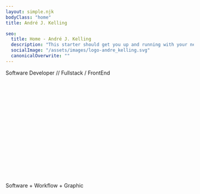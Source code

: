 ```yaml
---
layout: simple.njk
bodyClass: "home"
title: André J. Kelling

seo:
  title: Home - André J. Kelling
  description: "This starter should get you up and running with your new favorite static site generator Metalsmith"
  socialImage: "/assets/images/logo-andre_kelling.svg"
  canonicalOverwrite: ""
---
```


<p>Software Developer // Fullstack / FrontEnd</p>
<style>
  @keyframes cycle {
    0%  { top:0; }
    5%  { top:0; }
    25% { top:0; opacity:1; z-index:0; }
    30% { top:78px; opacity:0; z-index:0; }
    50% { top:-157px; opacity:0; z-index:-1; }
    90% { top:-157px; opacity:0; z-index:0; }
    85% { top:-157px; opacity:0; }
    90%{ top:0; opacity:1; }
    100%{ top:0; opacity:1; }

  }
  @keyframes cycletwo {
    0%  { top:-157px; opacity:0; }
    25% { top:-157px; opacity:0; }
    30% { top:0; opacity:1; }
    35% { top:0; opacity:1; }
    55% { top:0; opacity:1; z-index:0; }
    60% { top:78px; opacity:0; z-index:0; }
    65% { top:-157px; opacity:0; z-index:-1; }
    100%{ top:-157px; opacity:0; z-index:-1; }
  }
  @keyframes cyclethree {
    0%  { top:-157px; opacity:0; }
    55% { top:-157px; opacity:0; }
    60% { top:0; opacity:1; }
    65% { top:0; opacity:1; }
    85% { top:0; opacity:1; }
    90% { top:78px; opacity:0; z-index:0; }
    95% { top:-157px; opacity:0; z-index:-1; }
    100%{ top:-157px; opacity:0; z-index:-1; }
  }
  .quotesslider {
    position:relative;
    margin: 4rem auto;
  }
  .mask {
    overflow:hidden;
    height:157px;
  }
  .quotesslider ul {
    position:relative;
    margin: 0;
    padding: 0;
  }
  .quotesslider li {
    width: 100%;
    position:absolute;
    top:-157px;
    list-style:none;
  }

  .quotesslider li.firstanimation {
    animation:cycle 20s linear infinite;
  }
  .quotesslider li.secondanimation {
    animation:cycletwo 20s linear infinite;
  }
  .quotesslider li.thirdanimation {
    animation:cyclethree 20s linear infinite;
  }
</style>
<div class="quotesslider">
  <div class="mask">
    <ul>
      <li class="firstanimation">
        <blockquote>
          The smallest possible changes.
        </blockquote>
      </li>
      <li class="secondanimation">
        <blockquote>
          Get clear goals, create tasks and work them down.
        </blockquote>
      </li>
      <li class="thirdanimation">
        <blockquote>
          Parachuting on Website Island and digging into Code Mountain.
        </blockquote>
      </li>
    </ul>
  </div>
</div>
<p>Software + Workflow + Graphic</p>
